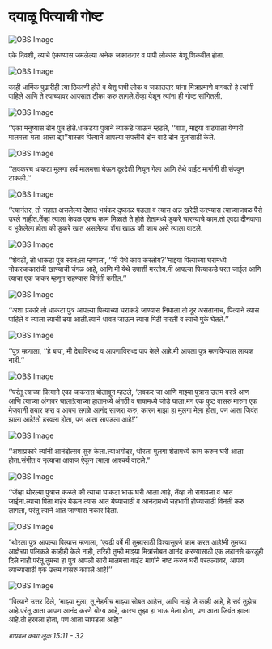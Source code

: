 # ‌‌‌दयाळू पित्याची गोष्ट

![OBS Image](https://cdn.door43.org/obs/jpg/360px/obs-en-35-01.jpg)

‌‌‌एके दिवशी, त्याचे ऐकण्यास जमलेल्या अनेक जकातदार व पापी लोकांस येशू शिकवीत  होता.

![OBS Image](https://cdn.door43.org/obs/jpg/360px/obs-en-35-02.jpg)

‌‌‌काही धार्मिक पुढारीही त्या ठिकाणी होते व येशू पापी लोक व जकातदार यांना मित्राप्रमाणे वागवतो हे त्यांनी पाहिले आणि ते त्याच्यावर आपसात टीका करु लागले.‌‌‌तेंव्हा येशून त्यांना ही गोष्ट सांगितली.

![OBS Image](https://cdn.door43.org/obs/jpg/360px/obs-en-35-03.jpg)

‌‌‌‘‘एका मनुष्यास दोन पुत्र होते.‌‌‌धाकटया पुत्राने त्याकडे जाऊन म्हटले, ‘‘बापा, माझ्या वाट्याला येणारी मालमत्ता मला आत्ता द्या’’‌‌‌यास्तव पित्याने आपल्या संपत्तीचे दोन वाटे दोन मुलांसाठी केले.

![OBS Image](https://cdn.door43.org/obs/jpg/360px/obs-en-35-04.jpg)

‌‌‌‘‘लवकरच धाकटा मुलगा सर्व मालमत्ता घेऊन दूरदेशी निघून गेला आणि तेथे वाईट मार्गानी ती संपवून टाकली.’’

![OBS Image](https://cdn.door43.org/obs/jpg/360px/obs-en-35-05.jpg)

‌‌‌‘‘त्यानंतर, तो राहात असलेल्या देशात भयंकर दुष्काळ पडला व त्यास अन्न खरेदी करण्यास त्याच्याजवळ पैसे उरले नाहीत.‌‌‌तेंव्हा त्याला केवळ एकच काम मिळाले ते होते शेतामध्ये डुकरे चारण्याचे काम.‌‌‌तो एवढा दीनवाणा व भूकेलेला होता की डुकरे खात असलेल्या शेंगा खाऊ की काय असे त्याला वाटले.

![OBS Image](https://cdn.door43.org/obs/jpg/360px/obs-en-35-06.jpg)

‌‌‌‘‘शेवटी, तो धाकटा पुत्र स्वत:ला म्हणाला, ‘‘मी येथे काय करतोय?’’‌‌‌माझ्या पित्याच्या घरामध्ये नोकरचाकारांची खाण्याची चंगळ आहे, आणि मी येथे उपाशी मरतोय.‌‌‌मी आपल्या पित्याकडे परत जाईल आणि त्याचा एक चाकर म्हणून राहण्यास विनंती करील.’’

![OBS Image](https://cdn.door43.org/obs/jpg/360px/obs-en-35-07.jpg)

‌‌‌‘‘अशा प्रकारे तो धाकटा पुत्र आपल्या पित्याच्या घराकडे जाण्यास निघाला.‌‌‌तो दूर असतानाच, पित्याने त्यास पाहिले व त्याला त्याची दया आली.‌‌‌त्याने धावत जाऊन त्यास मिठी मारली व त्याचे मुके घेतले.’’

![OBS Image](https://cdn.door43.org/obs/jpg/360px/obs-en-35-08.jpg)

‌‌‌‘‘पुत्र म्हणाला, ‘‘हे बापा, मी देवाविरुध्द व आपणाविरुध्द पाप केले आहे.‌‌‌मी आपला पुत्र म्हणविण्यास लायक नाही.’’

![OBS Image](https://cdn.door43.org/obs/jpg/360px/obs-en-35-09.jpg)

‌‌‌‘‘परंतू त्याच्या पित्याने एका चाकरास बोलावून म्हटले, ‘लवकर जा आणि माझ्या पुत्रास उत्तम वस्त्रे आण आणि त्याच्या अंगावर घाला!‌‌‌त्याच्या हातामध्ये अंगठी व पायामध्ये जोडे घाला.‌‌‌मग एक पुष्ट वासरु मारुन एक मेजवानी तयार करा व आपण सगळे आनंद साजरा करु, कारण माझा हा मुलगा मेला होता, पण आता जिवंत झाला आहे!‌‌‌तो हरवला होता, पण आता सापडला आहे!’’

![OBS Image](https://cdn.door43.org/obs/jpg/360px/obs-en-35-10.jpg)

‌‌‌‘‘अशाप्रकारे त्यांनी आनंदोत्सव सुरु केला.‌‌‌त्याअगोदर, थोरला मुलगा शेतामध्ये काम करुन घरी आला होता.‌‌‌संगीत व नृत्याचा आवाज ऐकून त्याला आश्चर्य वाटले.”

![OBS Image](https://cdn.door43.org/obs/jpg/360px/obs-en-35-11.jpg)

‌‌‌‘‘जेंव्हा थोरल्या पुत्रास कळले की त्याचा घाकटा भाऊ घरी आला आहे, तेंव्हा तो रागावला व आत जाईना.‌‌त्याचा पिता बाहेर येऊन त्यास आत येण्यासाठी व आनंदामध्ये सहभागी होण्यासाठी विनंती करु लागला, परंतू त्याने आत जाण्यास नकार दिला.

![OBS Image](https://cdn.door43.org/obs/jpg/360px/obs-en-35-12.jpg)

‌‌‌”थोरला पुत्र आपल्या पित्यास म्हणाला, ‘एवढी वर्षे मी तुम्हासाठी विश्वासूपणे काम करत आहे!‌‌‌मी तुमच्या आज्ञेच्या पलिकडे काहीही केले नाही, तरिही तुम्ही माझ्या मित्रांसोबत आनंद करण्यासाठी एक लहानसे करडूही दिले नाही.‌‌‌परंतू तुमचा हा पुत्र आपली सारी मालमत्ता वाईट मार्गाने नष्ट करुन घरी परतल्यावर, आपण त्याच्यासाठी एक उत्तम वासरु कापले आहे!’’

![OBS Image](https://cdn.door43.org/obs/jpg/360px/obs-en-35-13.jpg)

‌‌‌“पित्याने उत्तर दिले, ‘माझ्या मुला, तू नेहमीच माझ्या सोबत आहेस, आणि माझे जे काही आहे, हे सर्व तुझेच आहे.‌‌‌परंतू आता आपण आनंद करणे योग्य आहे, कारण तुझा हा भाऊ मेला होता, पण आता जिवंत झाला आहे.‌‌‌तो हरवला होता, पण आता सापडला आहे!’’

_बायबल कथा:‌‌‌लूक 15:11 - 32_